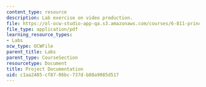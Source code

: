 ```yaml
---
content_type: resource
description: Lab exercise on video production.
file: https://ol-ocw-studio-app-qa.s3.amazonaws.com/courses/6-811-principles-and-practice-of-assistive-technology-fall-2014/c1aa2485cf8706bc737db88a9085d517_MIT6_811F14_Lab3Docmetatin.pdf
file_type: application/pdf
learning_resource_types:
- Labs
ocw_type: OCWFile
parent_title: Labs
parent_type: CourseSection
resourcetype: Document
title: Project Documentation
uid: c1aa2485-cf87-06bc-737d-b88a9085d517
---
```

